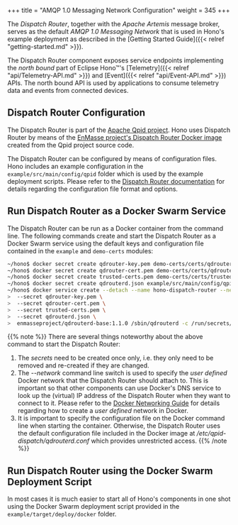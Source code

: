 +++
title = "AMQP 1.0 Messaging Network Configuration"
weight = 345
+++

The *Dispatch Router*, together with the *Apache Artemis* message broker, serves as the default *AMQP 1.0 Messaging Network* that is used in Hono's example deployment as described in the [Getting Started Guide]({{< relref "getting-started.md" >}}).
<!--more-->

The Dispatch Router component exposes service endpoints implementing the *north bound* part of Eclipse Hono&trade;'s [Telemetry]({{< relref "api/Telemetry-API.md" >}}) and [Event]({{< relref "api/Event-API.md" >}}) APIs.
The north bound API is used by applications to consume telemetry data and events from connected devices.


## Dispatch Router Configuration

The Dispatch Router is part of the [Apache Qpid project](https://qpid.apache.org). Hono uses Dispatch Router by means of the [EnMasse project's Dispatch Router Docker image](https://hub.docker.com/r/enmasseproject/qdrouterd-base/) created from the Qpid project source code.

The Dispatch Router can be configured by means of configuration files. Hono includes an example configuration in the `example/src/main/config/qpid` folder which is used by the example deployment scripts. Please refer to the [Dispatch Router documentation](https://qpid.apache.org/components/dispatch-router/index.html) for details regarding the configuration file format and options.

## Run Dispatch Router as a Docker Swarm Service

The Dispatch Router can be run as a Docker container from the command line. The following commands create and start the Dispatch Router as a Docker Swarm service using the default keys and configuration file contained in the `example` and `demo-certs` modules:

~~~sh
~/hono$ docker secret create qdrouter-key.pem demo-certs/certs/qdrouter-key.pem
~/hono$ docker secret create qdrouter-cert.pem demo-certs/certs/qdrouter-cert.pem
~/hono$ docker secret create trusted-certs.pem demo-certs/certs/trusted-certs.pem
~/hono$ docker secret create qdrouterd.json example/src/main/config/qpid/qdrouterd-with-broker.json
~/hono$ docker service create --detach --name hono-dispatch-router --network hono-net -p 15671:5671 -p 15672:5672 -p 15673:5673 \
>  --secret qdrouter-key.pem \
>  --secret qdrouter-cert.pem \
>  --secret trusted-certs.pem \
>  --secret qdrouterd.json \
>  enmasseproject/qdrouterd-base:1.1.0 /sbin/qdrouterd -c /run/secrets/qdrouterd.json
~~~

{{% note %}}
There are several things noteworthy about the above command to start the Dispatch Router:

1. The *secrets* need to be created once only, i.e. they only need to be removed and re-created if they are changed.
1. The *--network* command line switch is used to specify the *user defined* Docker network that the Dispatch Router should attach to. This is important so that other components can use Docker's DNS service to look up the (virtual) IP address of the Dispatch Router when they want to connect to it. Please refer to the [Docker Networking Guide](https://docs.docker.com/engine/userguide/networking/#/user-defined-networks) for details regarding how to create a *user defined* network in Docker.
1. It is important to specify the configuration file on the Docker command line when starting the container. Otherwise, the Dispatch Router uses the default configuration file included in the Docker image at */etc/qpid-dispatch/qdrouterd.conf* which provides unrestricted access.
{{% /note %}}

## Run Dispatch Router using the Docker Swarm Deployment Script

In most cases it is much easier to start all of Hono's components in one shot using the Docker Swarm deployment script provided in the `example/target/deploy/docker` folder.
